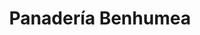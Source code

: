 ---
title: "Panadería Benhumea"
url: /toluca-estado-de-mexico/panaderia-benhumea/
shop: panadería
---